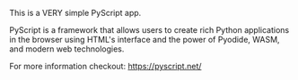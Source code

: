 This is a VERY simple PyScript app.

PyScript is a framework that allows users to create rich Python applications in the browser using HTML's interface and the power of Pyodide, WASM, and modern web technologies.

For more information checkout: https://pyscript.net/